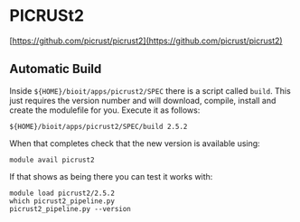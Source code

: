 # PICRUSt2

[https://github.com/picrust/picrust2](https://github.com/picrust/picrust2)

## Automatic Build

Inside `${HOME}/bioit/apps/picrust2/SPEC` there is a script called `build`. This just requires the version number and will download, compile, install and create the modulefile for you. Execute it as follows:

    ${HOME}/bioit/apps/picrust2/SPEC/build 2.5.2

When that completes check that the new version is available using:

    module avail picrust2

If that shows as being there you can test it works with:

    module load picrust2/2.5.2
    which picrust2_pipeline.py
    picrust2_pipeline.py --version
